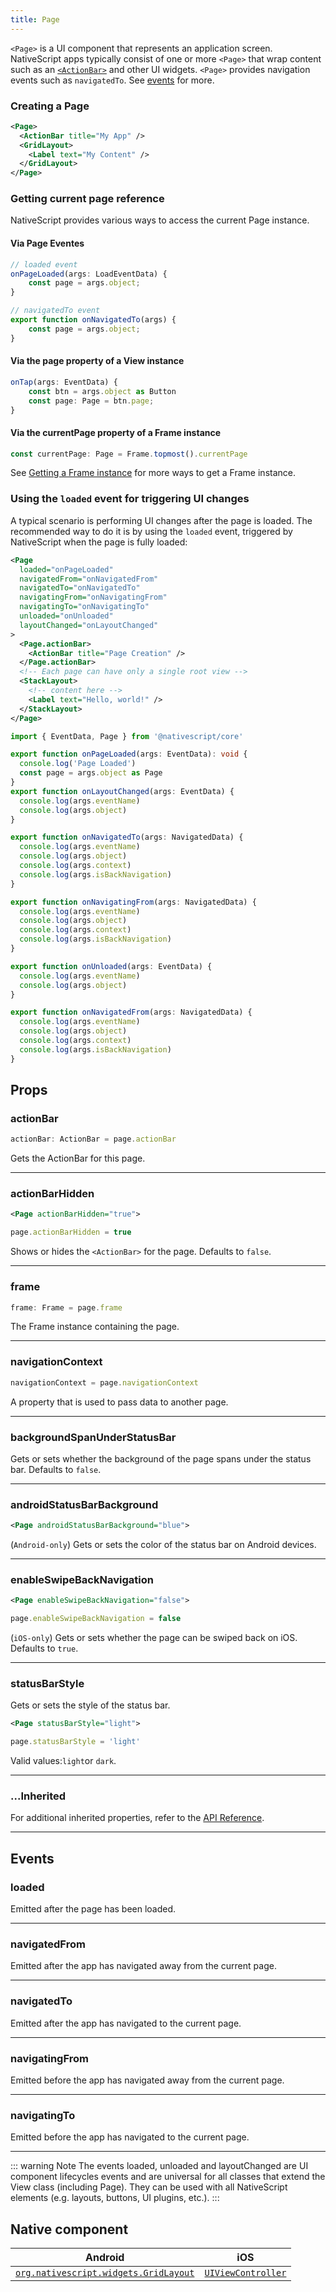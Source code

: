 ```yaml
---
title: Page
---
```


<!-- TODO: Add flavors -->

`<Page>` is a UI component that represents an application screen. NativeScript apps typically consist of one or more `<Page>` that wrap content such as an [`<ActionBar>`](#actionbar) and other UI widgets.
`<Page>` provides navigation events such as `navigatedTo`. See [events](#events) for more.

### Creating a Page

<!-- /// flavor svelte

```xml
<page>
  <actionBar title="My App" />
  <gridLayout>
    <Label text="My Content" />
  </gridLayout>
</page>
```

///

/// flavor vue

```xml
<Page>
  <ActionBar title="My App" />
  <GridLayout>
    <Label text="My Content" />
  </GridLayout>
</Page>
```

///

/// flavor react

```tsx
<page>
  <actionBar title="My App" />
  <gridLayout>
    <Label>My Content</label>
  </gridLayout>
</page>
```

### The special case of the ActionBar child

It doesn't matter whether the `<actionBar>` is a first child, last child, or middle child of `<page>`.
React NativeScript will automatically detect it using an `child instanceof Page` check, and set it as the `ActionBar` for the Page.

:::tip Note
You can skip this check by explicitly setting `<actionBar nodeRole="actionBar">`, but it's not a major performance concern.
:::
Any non-ActionBar child will be handled as the content view. Page only supports a single child, so if you want to insert multiple children on the Page (which is normally the case!), you should use a LayoutBase such as GridLayout to enscapsulate them.

:::tip Out of interest
You'd expect to be able to set ActionBar as the content view by specifying `<actionBar nodeRole="content">`, but it's not supported in NativeScript Core, so React NativeScript doesn't support it either!
:::

///

/// flavor plain -->

```xml
<Page>
  <ActionBar title="My App" />
  <GridLayout>
    <Label text="My Content" />
  </GridLayout>
</Page>
```

<!-- /// -->

### Getting current page reference

NativeScript provides various ways to access the current Page instance.

#### Via Page Eventes

```ts
// loaded event
onPageLoaded(args: LoadEventData) {
    const page = args.object;
}

// navigatedTo event
export function onNavigatedTo(args) {
    const page = args.object;
}
```

#### Via the page property of a View instance

```ts
onTap(args: EventData) {
    const btn = args.object as Button
    const page: Page = btn.page;
}
```

#### Via the currentPage property of a Frame instance

```ts
const currentPage: Page = Frame.topmost().currentPage
```

See [Getting a Frame instance](/guide/ui/navigation#getting-a-frame-instance) for more ways to get a Frame instance.

### Using the `loaded` event for triggering UI changes

A typical scenario is performing UI changes after the page is loaded. The recommended way to do it is by using the `loaded` event, triggered by NativeScript when the page is fully loaded:

<!-- /// flavor plain -->

```xml
<Page
  loaded="onPageLoaded"
  navigatedFrom="onNavigatedFrom"
  navigatedTo="onNavigatedTo"
  navigatingFrom="onNavigatingFrom"
  navigatingTo="onNavigatingTo"
  unloaded="onUnloaded"
  layoutChanged="onLayoutChanged"
>
  <Page.actionBar>
    <ActionBar title="Page Creation" />
  </Page.actionBar>
  <!-- Each page can have only a single root view -->
  <StackLayout>
    <!-- content here -->
    <Label text="Hello, world!" />
  </StackLayout>
</Page>
```

```ts
import { EventData, Page } from '@nativescript/core'

export function onPageLoaded(args: EventData): void {
  console.log('Page Loaded')
  const page = args.object as Page
}
export function onLayoutChanged(args: EventData) {
  console.log(args.eventName)
  console.log(args.object)
}

export function onNavigatedTo(args: NavigatedData) {
  console.log(args.eventName)
  console.log(args.object)
  console.log(args.context)
  console.log(args.isBackNavigation)
}

export function onNavigatingFrom(args: NavigatedData) {
  console.log(args.eventName)
  console.log(args.object)
  console.log(args.context)
  console.log(args.isBackNavigation)
}

export function onUnloaded(args: EventData) {
  console.log(args.eventName)
  console.log(args.object)
}

export function onNavigatedFrom(args: NavigatedData) {
  console.log(args.eventName)
  console.log(args.object)
  console.log(args.context)
  console.log(args.isBackNavigation)
}
```

<!-- ///

/// flavor vue

```xml
<Page @loaded="greet">
  <ActionBar title="My App" />
  <GridLayout>
    <Label text="My Content" />
  </GridLayout>
</Page>
```

```js
export default {
  methods: {
    greet() {
      alert('Hello!').then(() => {
        console.log('Dialog closed')
      })
    }
  }
}
```

::: warning Note
Developers coming from a web background would usually reach for the `mounted` lifecycle hook Vue provides, however in NativeScript the application, and certain elements might not yet be loaded when the `mounted` hook is executed, thus certain actions such as alerts, dialogs, navigation etc. are not possible inside the `mounted` hook. To work around this limitation, the `loaded` event may be used, which only fires after the application is ready. In this case, we are using the `loaded` event of the [`<Page>`](#page) element, but this event is available for all NativeScript elements.
:::

/// -->

<!-- TODO: examples in all flavors -->

## Props

### actionBar

```ts
actionBar: ActionBar = page.actionBar
```

Gets the ActionBar for this page.

---

### actionBarHidden

```xml
<Page actionBarHidden="true">
```

```ts
page.actionBarHidden = true
```

Shows or hides the `<ActionBar>` for the page. Defaults to `false`.

---

### frame

```ts
frame: Frame = page.frame
```

The Frame instance containing the page.

---

### navigationContext

```ts
navigationContext = page.navigationContext
```

A property that is used to pass data to another page.

---

### backgroundSpanUnderStatusBar

Gets or sets whether the background of the page spans under the status bar. Defaults to `false`.

---

### androidStatusBarBackground

```xml
<Page androidStatusBarBackground="blue">
```

(`Android-only`) Gets or sets the color of the status bar on Android devices.

---

### enableSwipeBackNavigation

```xml
<Page enableSwipeBackNavigation="false">
```

```ts
page.enableSwipeBackNavigation = false
```

(`iOS-only`) Gets or sets whether the page can be swiped back on iOS. Defaults to `true`.

---

### statusBarStyle

Gets or sets the style of the status bar.

```xml
<Page statusBarStyle="light">
```

```ts
page.statusBarStyle = 'light'
```

Valid values:`light`or `dark`.

---

### ...Inherited

For additional inherited properties, refer to the [API Reference](https://docs.nativescript.org/api-reference/classes/page).

---

## Events

### loaded

Emitted after the page has been loaded.

---

### navigatedFrom

Emitted after the app has navigated away from the current page.

---

### navigatedTo

Emitted after the app has navigated to the current page.

---

### navigatingFrom

Emitted before the app has navigated away from the current page.

---

### navigatingTo

Emitted before the app has navigated to the current page.

---

::: warning Note
The events loaded, unloaded and layoutChanged are UI component lifecycles events and are universal for all classes that extend the View class (including Page). They can be used with all NativeScript elements (e.g. layouts, buttons, UI plugins, etc.).
:::

## Native component

| Android                                                                                                                                                                                          | iOS                                                                                    |
| ------------------------------------------------------------------------------------------------------------------------------------------------------------------------------------------------ | -------------------------------------------------------------------------------------- |
| [`org.nativescript.widgets.GridLayout`](https://github.com/NativeScript/NativeScript/blob/master/packages/ui-mobile-base/android/widgets/src/main/java/org/nativescript/widgets/GridLayout.java) | [`UIViewController`](https://developer.apple.com/documentation/uikit/uiviewcontroller) |
